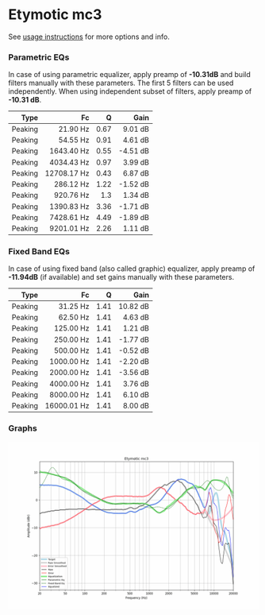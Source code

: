 # Etymotic mc3
See [usage instructions](https://github.com/jaakkopasanen/AutoEq#usage) for more options and info.

### Parametric EQs
In case of using parametric equalizer, apply preamp of **-10.31dB** and build filters manually
with these parameters. The first 5 filters can be used independently.
When using independent subset of filters, apply preamp of **-10.31 dB**.

| Type    | Fc          |    Q | Gain     |
|--------:|------------:|-----:|---------:|
| Peaking | 21.90 Hz    | 0.67 | 9.01 dB  |
| Peaking | 54.55 Hz    | 0.91 | 4.61 dB  |
| Peaking | 1643.40 Hz  | 0.55 | -4.51 dB |
| Peaking | 4034.43 Hz  | 0.97 | 3.99 dB  |
| Peaking | 12708.17 Hz | 0.43 | 6.87 dB  |
| Peaking | 286.12 Hz   | 1.22 | -1.52 dB |
| Peaking | 920.76 Hz   | 1.3  | 1.34 dB  |
| Peaking | 1390.83 Hz  | 3.36 | -1.71 dB |
| Peaking | 7428.61 Hz  | 4.49 | -1.89 dB |
| Peaking | 9201.01 Hz  | 2.26 | 1.11 dB  |

### Fixed Band EQs
In case of using fixed band (also called graphic) equalizer, apply preamp of **-11.94dB**
(if available) and set gains manually with these parameters.

| Type    | Fc          |    Q | Gain     |
|--------:|------------:|-----:|---------:|
| Peaking | 31.25 Hz    | 1.41 | 10.82 dB |
| Peaking | 62.50 Hz    | 1.41 | 4.63 dB  |
| Peaking | 125.00 Hz   | 1.41 | 1.21 dB  |
| Peaking | 250.00 Hz   | 1.41 | -1.77 dB |
| Peaking | 500.00 Hz   | 1.41 | -0.52 dB |
| Peaking | 1000.00 Hz  | 1.41 | -2.20 dB |
| Peaking | 2000.00 Hz  | 1.41 | -3.56 dB |
| Peaking | 4000.00 Hz  | 1.41 | 3.76 dB  |
| Peaking | 8000.00 Hz  | 1.41 | 6.10 dB  |
| Peaking | 16000.01 Hz | 1.41 | 8.00 dB  |

### Graphs
![](./Etymotic%20mc3.png)